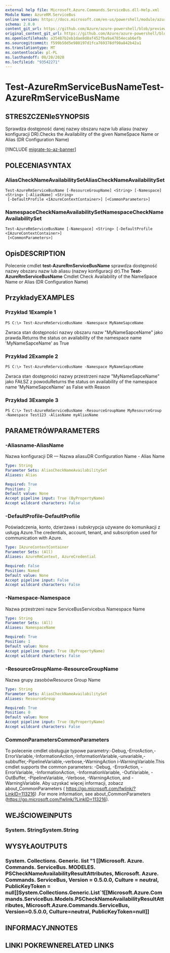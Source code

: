 ```yaml
---
external help file: Microsoft.Azure.Commands.ServiceBus.dll-Help.xml
Module Name: AzureRM.ServiceBus
online version: https://docs.microsoft.com/en-us/powershell/module/azurerm.servicebus/test-azurermservicebusname
schema: 2.0.0
content_git_url: https://github.com/Azure/azure-powershell/blob/preview/src/ResourceManager/ServiceBus/Commands.ServiceBus/help/Test-AzureRmServiceBusName.md
original_content_git_url: https://github.com/Azure/azure-powershell/blob/preview/src/ResourceManager/ServiceBus/Commands.ServiceBus/help/Test-AzureRmServiceBusName.md
ms.openlocfilehash: a35487b2eb1dae8d8af452fba9a47854ecab6efb
ms.sourcegitcommit: f599b50d5e980197d1fca769378df90a842b42a1
ms.translationtype: MT
ms.contentlocale: pl-PL
ms.lasthandoff: 08/20/2020
ms.locfileid: "93542271"
---
```

# <span data-ttu-id="0c0db-101">Test-AzureRmServiceBusName</span><span class="sxs-lookup"><span data-stu-id="0c0db-101">Test-AzureRmServiceBusName</span></span>

## <span data-ttu-id="0c0db-102">STRESZCZENIe</span><span class="sxs-lookup"><span data-stu-id="0c0db-102">SYNOPSIS</span></span>
<span data-ttu-id="0c0db-103">Sprawdza dostępność danej nazwy obszaru nazw lub aliasu (nazwy konfiguracji DR).</span><span class="sxs-lookup"><span data-stu-id="0c0db-103">Checks the Availability of the given NameSpace Name or Alias (DR Configuration Name)</span></span> 

[!INCLUDE [migrate-to-az-banner](../../includes/migrate-to-az-banner.md)]

## <span data-ttu-id="0c0db-104">POLECENIA</span><span class="sxs-lookup"><span data-stu-id="0c0db-104">SYNTAX</span></span>

### <span data-ttu-id="0c0db-105">AliasCheckNameAvailabilitySet</span><span class="sxs-lookup"><span data-stu-id="0c0db-105">AliasCheckNameAvailabilitySet</span></span>
```
Test-AzureRmServiceBusName [-ResourceGroupName] <String> [-Namespace] <String> [-AliasName] <String>
 [-DefaultProfile <IAzureContextContainer>] [<CommonParameters>]
```

### <span data-ttu-id="0c0db-106">NamespaceCheckNameAvailabilitySet</span><span class="sxs-lookup"><span data-stu-id="0c0db-106">NamespaceCheckNameAvailabilitySet</span></span>
```
Test-AzureRmServiceBusName [-Namespace] <String> [-DefaultProfile <IAzureContextContainer>]
 [<CommonParameters>]
```

## <span data-ttu-id="0c0db-107">Opis</span><span class="sxs-lookup"><span data-stu-id="0c0db-107">DESCRIPTION</span></span>
<span data-ttu-id="0c0db-108">Polecenie cmdlet **test-AzureRmServiceBusName** sprawdza dostępność nazwy obszaru nazw lub aliasu (nazwy konfiguracji dr).</span><span class="sxs-lookup"><span data-stu-id="0c0db-108">The **Test-AzureRmServiceBusName** Cmdlet Check Availability of the NameSpace Name or Alias (DR Configuration Name)</span></span>

## <span data-ttu-id="0c0db-109">Przykłady</span><span class="sxs-lookup"><span data-stu-id="0c0db-109">EXAMPLES</span></span>

### <span data-ttu-id="0c0db-110">Przykład 1</span><span class="sxs-lookup"><span data-stu-id="0c0db-110">Example 1</span></span>
```
PS C:\> Test-AzureRmServiceBusName -Namespace MyNameSapceName
```

<span data-ttu-id="0c0db-111">Zwraca stan dostępności nazwy obszaru nazw "MyNameSapceName" jako prawda.</span><span class="sxs-lookup"><span data-stu-id="0c0db-111">Returns the status on availability of the namespace name 'MyNameSapceName' as True</span></span>

### <span data-ttu-id="0c0db-112">Przykład 2</span><span class="sxs-lookup"><span data-stu-id="0c0db-112">Example 2</span></span>
```
PS C:\> Test-AzureRmServiceBusName -Namespace MyNameSapceName
```

<span data-ttu-id="0c0db-113">Zwraca stan dostępności nazwy przestrzeni nazw "MyNameSapceName" jako FAŁSZ z powodu</span><span class="sxs-lookup"><span data-stu-id="0c0db-113">Returns the status on availability of the namespace name 'MyNameSapceName' as False with Reason</span></span>

### <span data-ttu-id="0c0db-114">Przykład 3</span><span class="sxs-lookup"><span data-stu-id="0c0db-114">Example 3</span></span>
```
PS C:\> Test-AzureRmServiceBusName -ResourceGroupName MyResourceGroup -Namespace Test123 -AliasName myAliasName
```


## <span data-ttu-id="0c0db-115">PARAMETRÓW</span><span class="sxs-lookup"><span data-stu-id="0c0db-115">PARAMETERS</span></span>

### <span data-ttu-id="0c0db-116">-Aliasname</span><span class="sxs-lookup"><span data-stu-id="0c0db-116">-AliasName</span></span>
<span data-ttu-id="0c0db-117">Nazwa konfiguracji DR — Nazwa aliasu</span><span class="sxs-lookup"><span data-stu-id="0c0db-117">DR Configuration Name - Alias Name</span></span>

```yaml
Type: String
Parameter Sets: AliasCheckNameAvailabilitySet
Aliases: Alias

Required: True
Position: 2
Default value: None
Accept pipeline input: True (ByPropertyName)
Accept wildcard characters: False
```

### <span data-ttu-id="0c0db-118">-DefaultProfile</span><span class="sxs-lookup"><span data-stu-id="0c0db-118">-DefaultProfile</span></span>
<span data-ttu-id="0c0db-119">Poświadczenia, konto, dzierżawa i subskrypcja używane do komunikacji z usługą Azure.</span><span class="sxs-lookup"><span data-stu-id="0c0db-119">The credentials, account, tenant, and subscription used for communication with Azure.</span></span>

```yaml
Type: IAzureContextContainer
Parameter Sets: (All)
Aliases: AzureRmContext, AzureCredential

Required: False
Position: Named
Default value: None
Accept pipeline input: False
Accept wildcard characters: False
```

### <span data-ttu-id="0c0db-120">-Namespace</span><span class="sxs-lookup"><span data-stu-id="0c0db-120">-Namespace</span></span>
<span data-ttu-id="0c0db-121">Nazwa przestrzeni nazw ServiceBus</span><span class="sxs-lookup"><span data-stu-id="0c0db-121">Servicebus Namespace Name</span></span>

```yaml
Type: String
Parameter Sets: (All)
Aliases: NamespaceName

Required: True
Position: 1
Default value: None
Accept pipeline input: True (ByPropertyName)
Accept wildcard characters: False
```

### <span data-ttu-id="0c0db-122">-ResourceGroupName</span><span class="sxs-lookup"><span data-stu-id="0c0db-122">-ResourceGroupName</span></span>
<span data-ttu-id="0c0db-123">Nazwa grupy zasobów</span><span class="sxs-lookup"><span data-stu-id="0c0db-123">Resource Group Name</span></span>

```yaml
Type: String
Parameter Sets: AliasCheckNameAvailabilitySet
Aliases: ResourceGroup

Required: True
Position: 0
Default value: None
Accept pipeline input: True (ByPropertyName)
Accept wildcard characters: False
```

### <span data-ttu-id="0c0db-124">CommonParameters</span><span class="sxs-lookup"><span data-stu-id="0c0db-124">CommonParameters</span></span>
<span data-ttu-id="0c0db-125">To polecenie cmdlet obsługuje typowe parametry:-Debug,-ErrorAction,-ErrorVariable,-InformationAction,-InformationVariable,-unvariable,-subbuffer,-PipelineVariable,-verbose,-WarningAction i-WarningVariable.</span><span class="sxs-lookup"><span data-stu-id="0c0db-125">This cmdlet supports the common parameters: -Debug, -ErrorAction, -ErrorVariable, -InformationAction, -InformationVariable, -OutVariable, -OutBuffer, -PipelineVariable, -Verbose, -WarningAction, and -WarningVariable.</span></span>
<span data-ttu-id="0c0db-126">Aby uzyskać więcej informacji, zobacz about_CommonParameters ( https://go.microsoft.com/fwlink/?LinkID=113216) .</span><span class="sxs-lookup"><span data-stu-id="0c0db-126">For more information, see about_CommonParameters (https://go.microsoft.com/fwlink/?LinkID=113216).</span></span>

## <span data-ttu-id="0c0db-127">WEJŚCIOWE</span><span class="sxs-lookup"><span data-stu-id="0c0db-127">INPUTS</span></span>

### <span data-ttu-id="0c0db-128">System. String</span><span class="sxs-lookup"><span data-stu-id="0c0db-128">System.String</span></span>


## <span data-ttu-id="0c0db-129">WYSYŁA</span><span class="sxs-lookup"><span data-stu-id="0c0db-129">OUTPUTS</span></span>

### <span data-ttu-id="0c0db-130">System. Collections. Generic. list "1 [[Microsoft. Azure. Commands. ServiceBus. MODELES. PSCheckNameAvailabilityResultAttributes, Microsoft. Azure. Commands. ServiceBus, Version = 0.5.0.0, Culture = neutral, PublicKeyToken = null]]</span><span class="sxs-lookup"><span data-stu-id="0c0db-130">System.Collections.Generic.List\`1[[Microsoft.Azure.Commands.ServiceBus.Models.PSCheckNameAvailabilityResultAttributes, Microsoft.Azure.Commands.ServiceBus, Version=0.5.0.0, Culture=neutral, PublicKeyToken=null]]</span></span>


## <span data-ttu-id="0c0db-131">INFORMACYJN</span><span class="sxs-lookup"><span data-stu-id="0c0db-131">NOTES</span></span>

## <span data-ttu-id="0c0db-132">LINKI POKREWNE</span><span class="sxs-lookup"><span data-stu-id="0c0db-132">RELATED LINKS</span></span>
